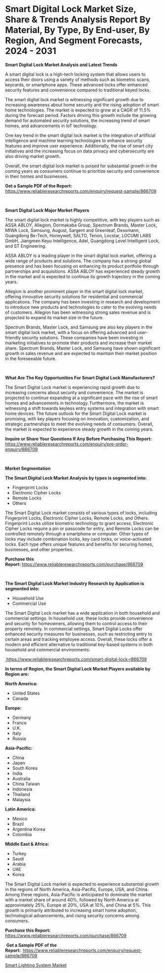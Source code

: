 <p><h1>Smart Digital Lock Market Size, Share & Trends Analysis Report By Material, By Type, By End-user, By Region, And Segment Forecasts, 2024 - 2031</h1></p><p><strong>Smart Digital Lock Market Analysis and Latest Trends</strong></p>
<p><p>A smart digital lock is a high-tech locking system that allows users to access their doors using a variety of methods such as biometric scans, keycards, or smartphone apps. These advanced locks offer enhanced security features and convenience compared to traditional keyed locks.</p><p>The smart digital lock market is witnessing significant growth due to increasing awareness about home security and the rising adoption of smart home technologies. The market is expected to grow at a CAGR of 11.5% during the forecast period. Factors driving this growth include the growing demand for automated security solutions, the increasing trend of smart homes, and advancements in IoT technology.</p><p>One key trend in the smart digital lock market is the integration of artificial intelligence and machine learning technologies to enhance security features and improve user experience. Additionally, the rise of smart city initiatives and the increasing focus on data privacy and cybersecurity are also driving market growth.</p><p>Overall, the smart digital lock market is poised for substantial growth in the coming years as consumers continue to prioritize security and convenience in their homes and businesses.</p></p>
<p><strong>Get a Sample PDF of the Report:&nbsp;</strong> <a href="https://www.reliableresearchreports.com/enquiry/request-sample/866709">https://www.reliableresearchreports.com/enquiry/request-sample/866709</a></p>
<p>&nbsp;</p>
<p><strong>Smart Digital Lock Major Market Players</strong></p>
<p><p>The smart digital lock market is highly competitive, with key players such as ASSA ABLOY, Allegion, Dormakaba Group, Spectrum Brands, Master Lock, MIWA Lock, Samsung, August, Sargent and Greenleaf, Dessmann, Guangdong Be-Tech, Honeywell, SALTO, Tenon, Locstar, LOCUMI LABS GmbH, Jiangmen Keyu Intelligence, Adel, Guangdong Level Intelligent Lock, and ST Engineering.</p><p>ASSA ABLOY is a leading player in the smart digital lock market, offering a wide range of products and solutions. The company has a strong global presence and has been focusing on enhancing its product portfolio through partnerships and acquisitions. ASSA ABLOY has experienced steady growth in the market and is expected to continue its growth trajectory in the coming years.</p><p>Allegion is another prominent player in the smart digital lock market, offering innovative security solutions for residential and commercial applications. The company has been investing in research and development to introduce new products and technologies to cater to the evolving needs of customers. Allegion has been witnessing strong sales revenue and is projected to expand its market size in the future.</p><p>Spectrum Brands, Master Lock, and Samsung are also key players in the smart digital lock market, with a focus on offering advanced and user-friendly security solutions. These companies have been investing in marketing initiatives to promote their products and increase their market share. Spectrum Brands, Master Lock, and Samsung have shown significant growth in sales revenue and are expected to maintain their market position in the foreseeable future.</p></p>
<p>&nbsp;</p>
<p><strong>What Are The Key Opportunities For Smart Digital Lock Manufacturers?</strong></p>
<p><p>The Smart Digital Lock market is experiencing rapid growth due to increasing concerns about security and convenience. The market is projected to continue expanding at a significant pace with the rise of smart homes and advancements in technology. Furthermore, the market is witnessing a shift towards keyless entry systems and integration with smart home devices. The future outlook for the Smart Digital Lock market is promising, with key players focusing on innovation, customization, and strategic partnerships to meet the evolving needs of consumers. Overall, the market is expected to experience steady growth in the coming years.</p></p>
<p><strong>Inquire or Share Your Questions If Any Before Purchasing This Report:</strong> <a href="https://www.reliableresearchreports.com/enquiry/pre-order-enquiry/866709">https://www.reliableresearchreports.com/enquiry/pre-order-enquiry/866709</a></p>
<p>&nbsp;</p>
<p><strong>Market Segmentation</strong></p>
<p><strong>The Smart Digital Lock Market Analysis by types is segmented into:</strong></p>
<p><ul><li>Fingerprint Locks</li><li>Electronic Cipher Locks</li><li>Remote Locks</li><li>Others</li></ul></p>
<p><p>The Smart Digital Lock market consists of various types of locks, including Fingerprint Locks, Electronic Cipher Locks, Remote Locks, and Others. Fingerprint Locks utilize biometric technology to grant access, Electronic Cipher Locks require a pin or passcode for entry, and Remote Locks can be controlled remotely through a smartphone or computer. Other types of locks may include combination locks, key card locks, or voice-activated locks. Each type offers unique features and benefits for securing homes, businesses, and other properties.</p></p>
<p><strong>Purchase this Report:&nbsp;</strong><a href="https://www.reliableresearchreports.com/purchase/866709">https://www.reliableresearchreports.com/purchase/866709</a></p>
<p>&nbsp;</p>
<p><strong>The Smart Digital Lock Market Industry Research by Application is segmented into:</strong></p>
<p><ul><li>Household Use</li><li>Commercial Use</li></ul></p>
<p><p>The Smart Digital Lock market has a wide application in both household and commercial settings. In household use, these locks provide convenience and security for homeowners, allowing them to control access to their property remotely. In commercial settings, Smart Digital Locks offer enhanced security measures for businesses, such as restricting entry to certain areas and tracking employee access. Overall, these locks offer a modern and efficient alternative to traditional key-based systems in both household and commercial environments.</p></p>
<p><a href="https://www.reliableresearchreports.com/smart-digital-lock-r866709">&nbsp;https://www.reliableresearchreports.com/smart-digital-lock-r866709</a></p>
<p><strong>In terms of Region, the Smart Digital Lock Market Players available by Region are:</strong></p>
<p>
    <p> <strong> North America: </strong>
        <ul>
            <li>United States</li>
            <li>Canada</li>
        </ul>
        </p> 
    <p> <strong> Europe: </strong>
        <ul>
            <li>Germany</li>
            <li>France</li>
            <li>U.K.</li>
            <li>Italy</li>
            <li>Russia</li>
        </ul>
        </p> 
    <p> <strong> Asia-Pacific: </strong>
        <ul>
            <li>China</li>
            <li>Japan</li>
            <li>South Korea</li>
            <li>India</li>
            <li>Australia</li>
            <li>China Taiwan</li>
            <li>Indonesia</li>
            <li>Thailand</li>
            <li>Malaysia</li>
        </ul>
        </p> 
    <p> <strong> Latin America: </strong>
        <ul>
            <li>Mexico</li>
            <li>Brazil</li>
            <li>Argentina Korea</li>
            <li>Colombia</li>
        </ul>
        </p> 
    <p> <strong> Middle East & Africa: </strong>
        <ul>
            <li>Turkey</li>
            <li>Saudi</li>
            <li>Arabia</li>
            <li>UAE</li>
            <li>Korea</li>
        </ul>
    </p>
    </p>
<p><p>The Smart Digital Lock market is expected to experience substantial growth in the regions of North America, Asia-Pacific, Europe, USA, and China. Among these regions, Asia-Pacific is anticipated to dominate the market with a market share of around 40%, followed by North America at approximately 25%, Europe at 20%, USA at 10%, and China at 5%. This growth is primarily attributed to increasing smart home adoption, technological advancements, and rising security concerns among consumers.</p></p>
<p><strong>Purchase this Report: </strong><a href="https://www.reliableresearchreports.com/purchase/866709">https://www.reliableresearchreports.com/purchase/866709</a></p>
<p>&nbsp;<strong>Get a Sample PDF of the Report:&nbsp;&nbsp;</strong><a href="https://www.reliableresearchreports.com/enquiry/request-sample/866709">https://www.reliableresearchreports.com/enquiry/request-sample/866709</a></p>
<p><strong></strong></p>
<p><p><a href="https://github.com/BryceTownsendr/Market-Research-Report-List-4/blob/main/smart-lighting-system-market.md">Smart Lighting System Market</a></p></p>